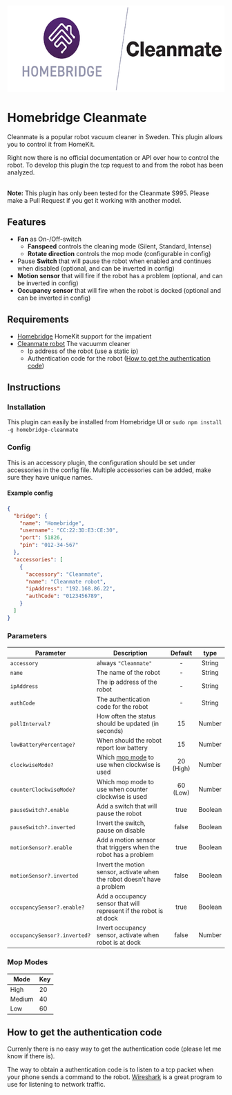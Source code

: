 <p align="center">
  <img src="assets/homebridge-cleanmate-logo.png" height="200px">
</p>

# Homebridge Cleanmate
Cleanmate is a popular robot vacuum cleaner in Sweden. This plugin allows you to control it from HomeKit.

Right now there is no official documentation or API over how to control the robot. To develop this plugin the tcp request to and from the robot has been analyzed. 


<br>**Note:** This plugin has only been tested for the Cleanmate S995. Please make a Pull Request if you get it working with another model.

## Features
* **Fan** as On-/Off-switch
  * **Fanspeed** controls the cleaning mode (Silent, Standard, Intense)
  * **Rotate direction** controls the mop mode (configurable in config)
* Pause **Switch** that will pause the robot when enabled and continues when disabled (optional, and can be inverted in config)
* **Motion sensor** that will fire if the robot has a problem (optional, and can be inverted in config)
* **Occupancy sensor** that will fire when the robot is docked (optional and can be inverted in config) 

## Requirements
- [Homebridge](https://github.com/nfarina/homebridge) HomeKit support for the impatient
- [Cleanmate robot](https://www.cleanmate.se/) The vacuumm cleaner
  - Ip address of the robot (use a static ip)
  - Authentication code for the robot ([How to get the authentication code](#how-to-get-the-authentication-code))

## Instructions
### Installation
This plugin can easily be installed from Homebridge UI or `sudo npm install -g homebridge-cleanmate`

### Config
This is an accessory plugin, the configuration should be set under accessories in the config file. Multiple accessories can be added, make sure they have unique names.

#### Example config
```json
{
  "bridge": {
    "name": "Homebridge",
    "username": "CC:22:3D:E3:CE:30",
    "port": 51826,
    "pin": "012-34-567"
  },
  "accessories": [
    {
      "accessory": "Cleanmate",
      "name": "Cleanmate robot",
      "ipAddress": "192.168.86.22",
      "authCode": "0123456789",
    }
  ]
}
```

### Parameters
| Parameter                    | Description                                                              |  Default  |  type   |
| ---------------------------- | ------------------------------------------------------------------------ | :-------: | :-----: |
| `accessory`                  | always `"Cleanmate"`                                                     |     -     | String  |
| `name`                       | The name of the robot                                                    |     -     | String  |
| `ipAddress`                  | The ip address of the robot                                              |     -     | String  |
| `authCode`                   | The authentication code for the robot                                    |     -     | String  |
| `pollInterval?`              | How often the status should be updated (in seconds)                      |    15     | Number  |
| `lowBatteryPercentage?`      | When should the robot report low battery                                 |    15     | Number  |
| `clockwiseMode?`             | Which [mop mode](#mop-modes) to use when clockwise is used               | 20 (High) | Number  |
| `counterClockwiseMode?`      | Which mop mode to use when counter clockwise is used                     | 60 (Low)  | Number  |
| `pauseSwitch?.enable`        | Add a switch that will pause the robot                                   |   true    | Boolean |
| `pauseSwitch?.inverted`      | Invert the switch, pause on disable                                      |   false   | Boolean |
| `motionSensor?.enable`       | Add a motion sensor that triggers when the robot has a problem           |   true    | Boolean |
| `motionSensor?.inverted`     | Invert the motion sensor, activate when the robot doesn't have a problem |   false   | Boolean |
| `occupancySensor?.enable?`   | Add a occupancy sensor that will represent if the robot is at dock       |   true    | Boolean |
| `occupancySensor?.inverted?` | Invert occupancy sensor, activate when robot is at dock                  |   false   | Number  |

### Mop Modes
| Mode   | Key |
| ------ | --- |
| High   | 20  |
| Medium | 40  |
| Low    | 60  |

## How to get the authentication code
Currenly there is no easy way to get the authentication code (please let me know if there is).

The way to obtain a authentication code is to listen to a tcp packet when your phone sends a command to the robot. [Wireshark](https://www.wireshark.org/) is a great program to use for listening to network traffic.